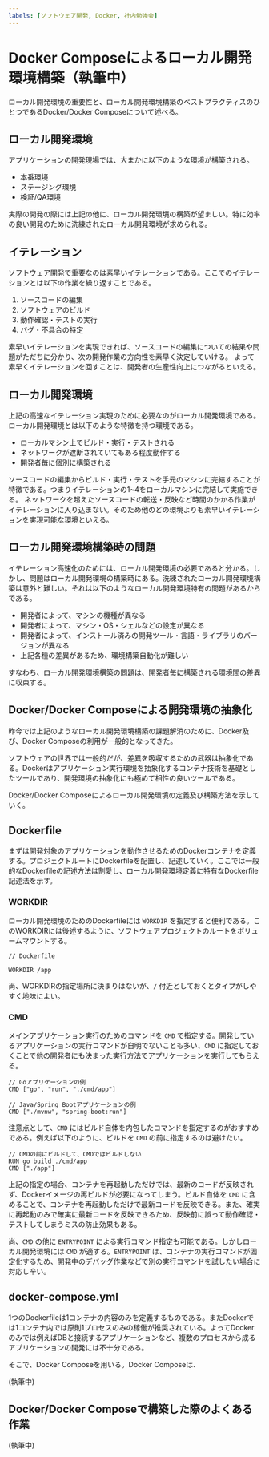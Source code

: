```yaml
---
labels: [ソフトウェア開発, Docker, 社内勉強会]
---
```


# Docker Composeによるローカル開発環境構築（執筆中）

ローカル開発環境の重要性と、ローカル開発環境構築のベストプラクティスのひとつであるDocker/Docker Composeについて述べる。

## ローカル開発環境

アプリケーションの開発現場では、大まかに以下のような環境が構築される。

- 本番環境
- ステージング環境
- 検証/QA環境

実際の開発の際には上記の他に、ローカル開発環境の構築が望ましい。特に効率の良い開発のために洗練されたローカル開発環境が求められる。

## イテレーション

ソフトウェア開発で重要なのは素早いイテレーションである。ここでのイテレーションとは以下の作業を繰り返すことである。

1. ソースコードの編集
2. ソフトウェアのビルド
3. 動作確認・テストの実行
4. バグ・不具合の特定

素早いイテレーションを実現できれば、ソースコードの編集についての結果や問題がただちに分かり、次の開発作業の方向性を素早く決定していける。
よって素早くイテレーションを回すことは、開発者の生産性向上につながるといえる。

## ローカル開発環境

上記の高速なイテレーション実現のために必要なのがローカル開発環境である。ローカル開発環境とは以下のような特徴を持つ環境である。

- ローカルマシン上でビルド・実行・テストされる
- ネットワークが遮断されていてもある程度動作する
- 開発者毎に個別に構築される

ソースコードの編集からビルド・実行・テストを手元のマシンに完結することが特徴である。つまりイテレーションの1~4をローカルマシンに完結して実施できる。
ネットワークを超えたソースコードの転送・反映など時間のかかる作業がイテレーションに入り込まない。そのため他のどの環境よりも素早いイテレーションを実現可能な環境といえる。

## ローカル開発環境構築時の問題

イテレーション高速化のためには、ローカル開発環境の必要であると分かる。しかし、問題はローカル開発環境の構築時にある。洗練されたローカル開発環境構築は意外と難しい。それは以下のようなローカル開発環境特有の問題があるからである。

- 開発者によって、マシンの機種が異なる
- 開発者によって、マシン・OS・シェルなどの設定が異なる
- 開発者によって、インストール済みの開発ツール・言語・ライブラリのバージョンが異なる
- 上記各種の差異があるため、環境構築自動化が難しい

すなわち、ローカル開発環境構築の問題は、開発者毎に構築される環境間の差異に収束する。

## Docker/Docker Composeによる開発環境の抽象化

昨今では上記のようなローカル開発環境構築の課題解消のために、Docker及び、Docker Composeの利用が一般的となってきた。

ソフトウェアの世界では一般的だが、差異を吸収するための武器は抽象化である。Dockerはアプリケーション実行環境を抽象化するコンテナ技術を基礎としたツールであり、開発環境の抽象化にも極めて相性の良いツールである。

Docker/Docker Composeによるローカル開発環境の定義及び構築方法を示していく。

## Dockerfile

まずは開発対象のアプリケーションを動作させるためのDockerコンテナを定義する。プロジェクトルートにDockerfileを配置し、記述していく。ここでは一般的なDockerfileの記述方法は割愛し、ローカル開発環境定義に特有なDockerfile記述法を示す。

### WORKDIR

ローカル開発環境のためのDockerfileには `WORKDIR` を指定すると便利である。このWORKDIRには後述するように、ソフトウェアプロジェクトのルートをボリュームマウントする。

```
// Dockerfile

WORKDIR /app
```

尚、WORKDIRの指定場所に決まりはないが、`/` 付近としておくとタイプがしやすく地味によい。

### CMD

メインアプリケーション実行のためのコマンドを `CMD` で指定する。開発しているアプリケーションの実行コマンドが自明でないことも多い、`CMD` に指定しておくことで他の開発者にも決まった実行方法でアプリケーションを実行してもらえる。

```
// Goアプリケーションの例
CMD ["go", "run", "./cmd/app"]

// Java/Spring Bootアプリケーションの例
CMD ["./mvnw", "spring-boot:run"]
```

注意点として、`CMD` にはビルド自体を内包したコマンドを指定するのがおすすめである。例えば以下のように、ビルドを `CMD` の前に指定するのは避けたい。

```
// CMDの前にビルドして、CMDではビルドしない
RUN go build ./cmd/app
CMD ["./app"]
```

上記の指定の場合、コンテナを再起動しただけでは、最新のコードが反映されず、Dockerイメージの再ビルドが必要になってしまう。ビルド自体を `CMD` に含めることで、コンテナを再起動しただけで最新コードを反映できる。また、確実に再起動のみで確実に最新コードを反映できるため、反映前に誤って動作確認・テストしてしまうミスの防止効果もある。

尚、`CMD` の他に `ENTRYPOINT` による実行コマンド指定も可能である。しかしローカル開発環境には `CMD` が適する。`ENTRYPOINT` は、コンテナの実行コマンドが固定化するため、開発中のデバッグ作業などで別の実行コマンドを試したい場合に対応し辛い。

## docker-compose.yml

1つのDockerfileは1コンテナの内容のみを定義するものである。またDockerでは1コンテナ内では原則1プロセスのみの稼働が推奨されている。よってDockerのみでは例えばDBと接続するアプリケーションなど、複数のプロセスから成るアプリケーションの開発には不十分である。

そこで、Docker Composeを用いる。Docker Composeは、 

(執筆中)

## Docker/Docker Composeで構築した際のよくある作業

(執筆中)

